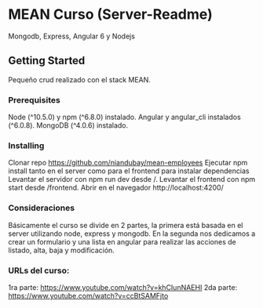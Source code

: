 # MEAN Curso (Server-Readme)

Mongodb, Express, Angular 6 y Nodejs

## Getting Started

Pequeño crud realizado con el stack MEAN.

### Prerequisites

Node (^10.5.0) y npm (^6.8.0) instalado.
Angular y angular_cli instalados (^6.0.8).
MongoDB (^4.0.6) instalado.

### Installing

Clonar repo https://github.com/niandubay/mean-employees
Ejecutar npm install tanto en el server como para el frontend para instalar dependencias
Levantar el servidor con npm run dev desde /.
Levantar el frontend con npm start desde /frontend.
Abrir en el navegador http://localhost:4200/

### Consideraciones

Básicamente el curso se divide en 2 partes, la
primera está basada en el server utilizando node, express y mongodb.
En la segunda nos dedicamos a crear un formulario y una lista en angular
para realizar las acciones de listado, alta, baja y modificación.

### URLs del curso:

1ra parte: https://www.youtube.com/watch?v=khCIunNAEHI
2da parte: https://www.youtube.com/watch?v=ccBtSAMFjto
